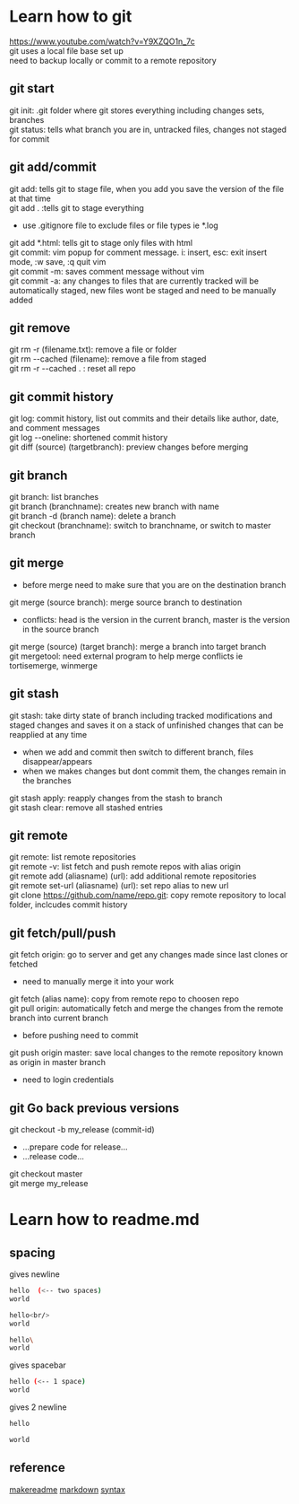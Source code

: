 # Learn how to git

https://www.youtube.com/watch?v=Y9XZQO1n_7c \
git uses a local file base set up\
need to backup locally or commit to a remote repository

## git start
git init: .git folder where git stores everything including changes sets, branches\
git status: tells what branch you are in, untracked files, changes not staged for commit

## git add/commit
git add: tells git to stage file, when you add you save the version of the file at that time\
git add .	:tells git to stage everything

* use .gitignore file to exclude files or file types ie *.log

git add *.html:	tells git to stage only files with html\
git commit: vim popup for comment message. i: insert, esc: exit insert mode, :w save, :q quit vim\
git commit -m: saves comment message without vim\
git commit -a: any changes to files that are currently tracked will be automatically staged, new files wont be staged and need to be manually added

## git remove
git rm -r (filename.txt): remove a file or folder\
git rm --cached (filename): remove a file from staged\
git rm -r --cached .	: reset all repo

## git commit history
git log: commit history, list out commits and their details like author, date, and comment messages\
git log --oneline: shortened commit history\
git diff (source) (targetbranch): preview changes before merging

## git branch
git branch: list branches\
git branch (branchname): creates new branch with name\
git branch -d (branch name): delete a branch\
git checkout (branchname): switch to branchname, or switch to master branch

## git merge

* before merge need to make sure that you are on the destination branch

git merge (source branch): merge source branch to destination

* conflicts: head is the version in the current branch, master is the version in the source branch

git merge (source) (target branch): merge a branch into target branch\
git mergetool: need external program to help merge conflicts ie tortisemerge, winmerge

## git stash
git stash: take dirty state of branch including tracked modifications and staged changes and saves it on a stack of unfinished changes that can be reapplied at any time

* when we add and commit then switch to different branch, files disappear/appears
* when we makes changes but dont commit them, the changes remain in the branches

git stash apply: reapply changes from the stash to branch\
git stash clear: remove all stashed entries

## git remote
git remote: list remote repositories\
git remote -v: list fetch and push remote repos with alias origin\
git remote add (aliasname) (url): add additional remote repositories\
git remote set-url (aliasname) (url):  set repo alias to new url\
git clone https://github.com/name/repo.git: copy remote repository to local folder, inclcudes commit history

## git fetch/pull/push
git fetch origin: go to server and get any changes made since last clones or fetched

* need to manually merge it into your work

git fetch (alias name): copy from remote repo to choosen repo\
git pull origin: automatically fetch and merge the changes from the remote branch into current branch

* before pushing need to commit

git push origin master: save local changes to the remote repository known as origin in master branch

* need to login credentials

## git Go back previous versions
git checkout -b my_release (commit-id)

* ...prepare code for release...
* ...release code...

git checkout master\
git merge my_release

# Learn how to readme.md

## spacing
gives newline
```bash
hello  (<-- two spaces)
world
```
```bash 
hello<br/>
world
```
```bash
hello\
world
```

gives spacebar
```bash
hello (<-- 1 space)
world
```

gives 2 newline
```bash
hello

world
```

## reference
[makereadme](https://www.makeareadme.com/)
[markdown](https://github.com/adam-p/markdown-here/wiki/Markdown-Cheatsheet)
[syntax](https://help.github.com/en/articles/basic-writing-and-formatting-syntax)
